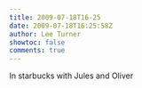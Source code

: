 ```yaml
---
title: 2009-07-18T16-25
date: 2009-07-18T16:25:58Z
author: Lee Turner
showtoc: false
comments: true
---
```


In starbucks with Jules and Oliver

